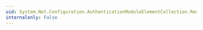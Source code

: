 ```yaml
---
uid: System.Net.Configuration.AuthenticationModuleElementCollection.Remove(System.String)
internalonly: False
---
```

